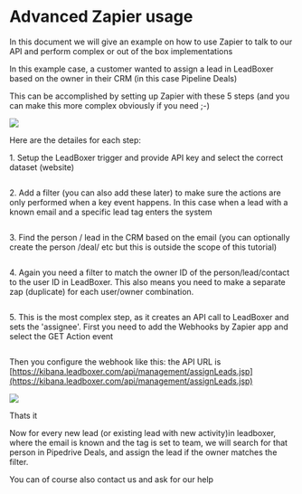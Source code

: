 # Advanced Zapier usage

In this document we will give an example on how to use Zapier to talk to our API and perform complex or out of the box implementations

In this example case, a customer wanted to assign a lead in LeadBoxer based on the owner in their CRM (in this case Pipeline Deals)

This can be accomplished by setting up Zapier with these 5 steps (and you can make this more complex obviously if you need ;-)

![](https://d33v4339jhl8k0.cloudfront.net/docs/assets/565e1cb7c697915b26a5c214/images/60253a19b3ebfb109b58154b/file-4KqbiCTsyP.png)

Here are the detailes for each step:

1\. Setup the LeadBoxer trigger and provide API key and select the correct dataset (website)

<figure><img src="https://d33v4339jhl8k0.cloudfront.net/docs/assets/565e1cb7c697915b26a5c214/images/60253aeab3ebfb109b581552/file-18ZLrIMMVe.png" alt=""><figcaption></figcaption></figure>

2\.  Add a filter (you can also add these later) to make sure the actions are only performed when a key event happens. In this case when a lead with a known email and a specific lead tag enters the system

<figure><img src="https://d33v4339jhl8k0.cloudfront.net/docs/assets/565e1cb7c697915b26a5c214/images/60253bf68502d1120e906784/file-0HmsknnnFn.png" alt=""><figcaption></figcaption></figure>

3\. Find the person / lead in the CRM based on the email (you can optionally create the person /deal/ etc but this is outside the scope of this tutorial)

<figure><img src="https://d33v4339jhl8k0.cloudfront.net/docs/assets/565e1cb7c697915b26a5c214/images/60253c6b24d2d21e45ed566f/file-s61VTG7eEp.png" alt=""><figcaption></figcaption></figure>

4\. Again you need a filter to match the owner ID of the person/lead/contact to the user ID in LeadBoxer. This also means you need to make a separate zap (duplicate) for each user/owner combination.

<figure><img src="https://d33v4339jhl8k0.cloudfront.net/docs/assets/565e1cb7c697915b26a5c214/images/60253e07661b720174a6c2c9/file-B54B8lEhn9.png" alt=""><figcaption></figcaption></figure>

5\. This is the most complex step, as it creates an API call to LeadBoxer and sets the 'assignee'. First you need to add the Webhooks by Zapier app and select the GET Action event

<figure><img src="https://d33v4339jhl8k0.cloudfront.net/docs/assets/565e1cb7c697915b26a5c214/images/60253e9c8502d1120e90679a/file-QWAa0lak9S.png" alt=""><figcaption></figcaption></figure>

Then you configure the webhook like this: the API URL is [https://kibana.leadboxer.com/api/management/assignLeads.jsp](https://kibana.leadboxer.com/api/management/assignLeads.jsp)

![](https://d33v4339jhl8k0.cloudfront.net/docs/assets/565e1cb7c697915b26a5c214/images/60253f0b24d2d21e45ed5683/file-C5CDPZveUD.png)

Thats it

Now for every new lead (or existing lead with new activity)in leadboxer, where the email is known and the tag is set to team, we will search for that person in Pipedrive Deals, and assign the lead if the owner matches the filter.

You can of course also contact us and ask for our help
